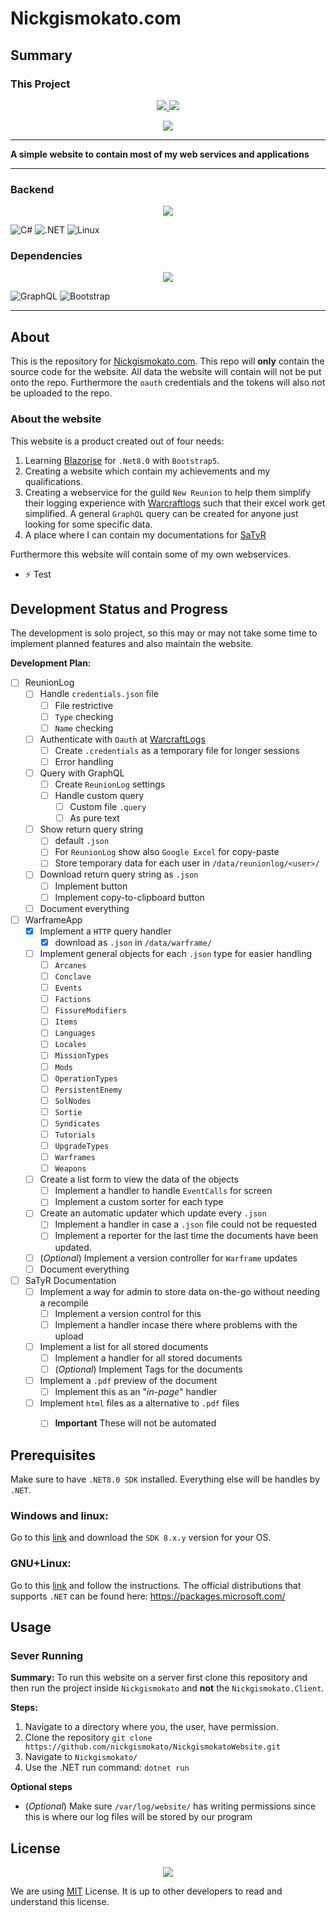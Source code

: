 # Nickgismokato.com
## Summary
### This Project
<p align="center">
	<a href="./VERSION">
		<img src="https://img.shields.io/badge/Version-0.2.0-informational"/>
	</a>
	<a href="#">
		<img src="https://img.shields.io/badge/Last_Updated-10/12/24-informational"/>
	</a>
</p>
<p align="center">
	<a href="./LICENSE">
		<img src="https://img.shields.io/github/license/Ileriayo/markdown-badges?style=for-the-badge"/>
	</a>
</p>

___

**A simple website to contain most of my web services and applications**

---

### Backend
<!--https://github.com/tandpfun/skill-icons?tab=readme-ov-file-->
<p align="center">
	<a href="nickgismokato.com">
		<img src="https://skillicons.dev/icons?i=cs,html,css,cs,dotnet&perline=5"/>
	</a>
</p>


<!--https://github.com/progfay/shields-with-icon-->
![C#](https://img.shields.io/badge/12-239120?style=for-the-badge&logo=csharp&logoColor=white&label=C%23)
![.NET](https://img.shields.io/static/v1?style=for-the-badge&message=8.0&color=512BD4&logo=.NET&logoColor=FFFFFF&label=.NET)
![Linux](https://img.shields.io/static/v1?style=for-the-badge&message=Linux%20Development&color=222222&logo=Linux&logoColor=FCC624&label=)


### Dependencies
<p align="center">
	<a href="nickgismokato.com">
		<img src="https://skillicons.dev/icons?i=graphql,bootstrap&perline=5"/>
	</a>
</p>

![GraphQL](https://img.shields.io/static/v1?style=for-the-badge&message=GraphQL&color=E10098&logo=GraphQL&logoColor=FFFFFF&label=)
![Bootstrap](https://img.shields.io/static/v1?style=for-the-badge&message=V5&color=7952B3&logo=Bootstrap&logoColor=FFFFFF&label=Bootstrap)

---

## About

This is the repository for [Nickgismokato.com](https://nickgismokato.com). This repo will **only** contain the source code for the website. All data the website will contain will not be put onto the repo. Furthermore the `oauth` credentials and the tokens will also not be uploaded to the repo.

### About the website

This website is a product created out of four needs:

1. Learning [Blazorise](https://blazorise.com/) for `.Net8.0` with `Bootstrap5`.
2. Creating a website which contain my achievements and my qualifications.
3. Creating a webservice for the guild `New Reunion` to help them simplify their logging experience with [Warcraftlogs](https://warcraftlogs.com) such that their excel work get simplified. A general `GraphQL` query can be created for anyone just looking for some specific data.
4. A place where I can contain my documentations for [SaTyR](https://www.satyr.dk/)

Furthermore this website will contain some of my own webservices. 

- :zap: Test

## Development Status and Progress

The development is solo project, so this may or may not take some time to implement planned features and also maintain the website.

**Development Plan:**
- [ ] ReunionLog
  - [ ] Handle `credentials.json` file
    - [ ] File restrictive
    - [ ] `Type` checking
    - [ ] `Name` checking
  - [ ] Authenticate with `Oauth` at [WarcraftLogs](https://warcraftlogs.com)
    - [ ] Create `.credentials` as a temporary file for longer sessions
    - [ ] Error handling
  - [ ] Query with GraphQL
    - [ ] Create `ReunionLog` settings
    - [ ] Handle custom query
      - [ ] Custom file `.query`
      - [ ] As pure text
  - [ ] Show return query string
    - [ ] default `.json`
    - [ ] For `ReunionLog` show also `Google Excel` for copy-paste
    - [ ] Store temporary data for each user in `/data/reunionlog/<user>/`
  - [ ] Download return query string as `.json`
    - [ ] Implement button
    - [ ] Implement copy-to-clipboard button
  - [ ] Document everything
- [ ] WarframeApp
  - [x] Implement a `HTTP` query handler
    - [x] download as `.json` in `/data/warframe/`
  - [ ] Implement general objects for each `.json` type for easier handling
    - [ ] `Arcanes`
    - [ ] `Conclave`
    - [ ] `Events`
    - [ ] `Factions`
    - [ ] `FissureModifiers`
    - [ ] `Items`
    - [ ] `Languages`
    - [ ] `Locales`
    - [ ] `MissionTypes`
    - [ ] `Mods`
    - [ ] `OperationTypes`
    - [ ] `PersistentEnemy`
    - [ ] `SolNodes`
    - [ ] `Sortie`
    - [ ] `Syndicates`
    - [ ] `Tutorials`
    - [ ] `UpgradeTypes`
    - [ ] `Warframes`
    - [ ] `Weapons`
  - [ ] Create a list form to view the data of the objects
    - [ ] Implement a handler to handle `EventCalls` for screen
    - [ ] Implement a custom sorter for each type
  - [ ] Create an automatic updater which update every `.json`
    - [ ] Implement a handler in case a `.json` file could not be requested
    - [ ] Implement a reporter for the last time the documents have been updated.
  - [ ] (*Optional*) Implement a version controller for `Warframe` updates
  - [ ] Document everything
- [ ] SaTyR Documentation
  - [ ] Implement a way for admin to store data on-the-go without needing a recompile
    - [ ] Implement a version control for this
    - [ ] Implement a handler incase there where problems with the upload
  - [ ] Implement a list for all stored documents
    - [ ] Implement a handler for all stored documents
    - [ ] (*Optional*) Implement Tags for the documents
  - [ ] Implement a `.pdf` preview of the document
    - [ ] Implement this as an "*in-page*" handler
  - [ ] Implement `html` files as a alternative to `.pdf` files
    - [ ] **Important** These will not be automated


## Prerequisites 

Make sure to have `.NET8.0 SDK` installed. Everything else will be handles by `.NET`. 

### Windows and linux:

Go to this [link](https://dotnet.microsoft.com/en-us/download/dotnet/8.0) and download the `SDK 8.x.y` version for your OS.

### GNU+Linux:
Go to this [link](https://learn.microsoft.com/da-dk/dotnet/core/install/linux?WT.mc_id=dotnet-35129-website) and follow the instructions. The official distributions that supports `.NET` can be found here: https://packages.microsoft.com/

## Usage

### Sever Running

**Summary:** To run this website on a server first clone this repository and then run the project inside `Nickgismokato` and **not** the `Nickgismokato.Client`.

**Steps:**

1. Navigate to a directory where you, the user, have permission.
2. Clone the repository `git clone https://github.com/nickgismokato/NickgismokatoWebsite.git`
3. Navigate to `Nickgismokato/`
4. Use the .NET run command: `dotnet run`

**Optional steps**
- (*Optional*) Make sure `/var/log/website/` has writing permissions since this is where our log files will be stored by our program

## License
<p align="center">
	<a href="./LICENSE">
		<img src="https://img.shields.io/github/license/Ileriayo/markdown-badges?style=for-the-badge"/>
	</a>
</p>

We are using [MIT](./LICENSE) License. It is up to other developers to read and understand this license.